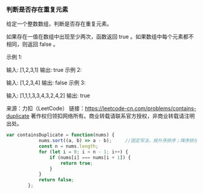 ### 判断是否存在重复元素

给定一个整数数组，判断是否存在重复元素。

如果存在一值在数组中出现至少两次，函数返回 true 。如果数组中每个元素都不相同，则返回 false 。

 

示例 1:

输入: [1,2,3,1]
输出: true
示例 2:

输入: [1,2,3,4]
输出: false
示例 3:

输入: [1,1,1,3,3,4,3,2,4,2]
输出: true

来源：力扣（LeetCode）
链接：https://leetcode-cn.com/problems/contains-duplicate
著作权归领扣网络所有。商业转载请联系官方授权，非商业转载请注明出处。

```js
var containsDuplicate = function(nums) {
		    nums.sort((a, b) => a - b);     //固定写法，按升序排序；降序排序是b-a
		    const n = nums.length;
		    for (let i = 0; i < n - 1; i++) {
		        if (nums[i] === nums[i + 1]) {
		            return true;
		        }
		    }
		    return false;
		};
```


